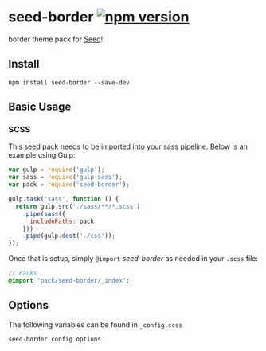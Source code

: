 # seed-border [![npm version](https://badge.fury.io/js/seed-color-scheme.svg)](https://badge.fury.io/js/seed-color-scheme)

border theme pack for [Seed](https://github.com/helpscout/seed)!

## Install
```
npm install seed-border --save-dev
```


## Basic Usage

### SCSS
This seed pack needs to be imported into your sass pipeline. Below is an example using Gulp:


```javascript
var gulp = require('gulp');
var sass = require('gulp-sass');
var pack = require('seed-border');

gulp.task('sass', function () {
  return gulp.src('./sass/**/*.scss')
    .pipe(sass({
      includePaths: pack
    }))
    .pipe(gulp.dest('./css'));
});
```

Once that is setup, simply `@import` *seed-border* as needed in your `.scss` file:

```sass
// Packs
@import "pack/seed-border/_index";
```

## Options

The following variables can be found in `_config.scss`

```sass
seed-border config options
```
